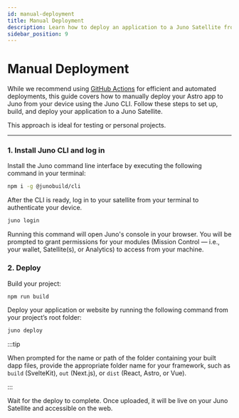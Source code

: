 ```yaml
---
id: manual-deployment
title: Manual Deployment
description: Learn how to deploy an application to a Juno Satellite from your device using the CLI.
sidebar_position: 9
---
```


# Manual Deployment

While we recommend using [GitHub Actions](./github-actions.md) for efficient and automated deployments, this guide covers how to manually deploy your Astro app to Juno from your device using the Juno CLI. Follow these steps to set up, build, and deploy your application to a Juno Satellite.

This approach is ideal for testing or personal projects.

---

### 1. Install Juno CLI and log in

Install the Juno command line interface by executing the following command in your terminal:

```bash
npm i -g @junobuild/cli
```

After the CLI is ready, log in to your satellite from your terminal to authenticate your device.

```bash
juno login
```

Running this command will open Juno's console in your browser. You will be prompted to grant permissions for your modules (Mission Control — i.e., your wallet, Satellite(s), or Analytics) to access from your machine.

### 2. Deploy

Build your project:

```bash
npm run build
```

Deploy your application or website by running the following command from your project’s root folder:

```bash
juno deploy
```

:::tip

When prompted for the name or path of the folder containing your built dapp files, provide the appropriate folder name for your framework, such as `build` (SvelteKit), `out` (Next.js), or `dist` (React, Astro, or Vue).

:::

Wait for the deploy to complete. Once uploaded, it will be live on your Juno Satellite and accessible on the web.
